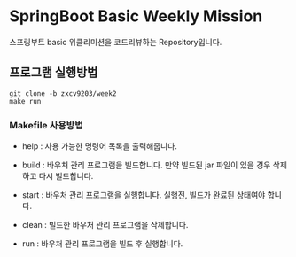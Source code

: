 # SpringBoot Basic Weekly Mission
스프링부트 basic 위클리미션을 코드리뷰하는 Repository입니다.

## 프로그램 실행방법
``` shell
git clone -b zxcv9203/week2 
make run
```

### Makefile 사용방법
- help : 사용 가능한 명령어 목록을 출력해줍니다.


- build : 바우처 관리 프로그램을 빌드합니다. 만약 빌드된 jar 파일이 있을 경우 삭제하고 다시 빌드합니다.


- start : 바우처 관리 프로그램을 실행합니다. 실행전, 빌드가 완료된 상태여야 합니다.


- clean : 빌드한 바우처 관리 프로그램을 삭제합니다.


- run : 바우처 관리 프로그램을 빌드 후 실행합니다.
